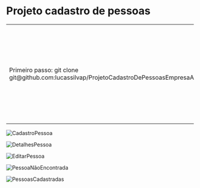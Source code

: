 
<h1>Projeto cadastro de pessoas </h1>

<table>
<tr>
<td>
  Primeiro passo: git clone git@github.com:lucassilvap/ProjetoCadastroDePessoasEmpresaAthenas.git
</td>
<td>
  Segundo passo: criar um banco de dados mysql com o nome pessoas : create database pessoas;
</td>
<td>
  Terceiro passo: Atualizar as dependências do maven : mvn clean install estando na pasta do projeto
</td>
<td>
  Por fim só resta rodar a aplicação
</td>
  
</tr>
  
</table>

![CadastroPessoa](https://github.com/lucassilvap/ProjetoCadastroDePessoasEmpresaAthenas/assets/92272692/fee6b132-2a9c-40c6-ac6e-53047c7bcd4e)

![DetalhesPessoa](https://github.com/lucassilvap/ProjetoCadastroDePessoasEmpresaAthenas/assets/92272692/54eae1a7-7f69-4e63-af97-21aa56327e09)

![EditarPessoa](https://github.com/lucassilvap/ProjetoCadastroDePessoasEmpresaAthenas/assets/92272692/29bf14a2-6088-4d40-8936-fccb68680e7f)

![PessoaNãoEncontrada](https://github.com/lucassilvap/ProjetoCadastroDePessoasEmpresaAthenas/assets/92272692/c5c8e9b2-34bd-4509-8214-2fbfe70d9597)

![PessoasCadastradas](https://github.com/lucassilvap/ProjetoCadastroDePessoasEmpresaAthenas/assets/92272692/0834a690-76d9-4ba0-9d99-45fe1d42aef6)

